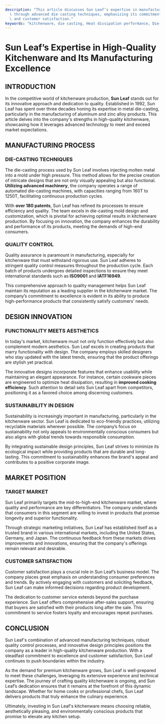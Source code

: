 ```yaml
---
description: "This article discusses Sun Leaf’s expertise in manufacturing high-quality kitchenware\
  \ through advanced die casting techniques, emphasizing its commitment to quality\
  \ and customer satisfaction."
keywords: "kitchenware, die casting, Heat dissipation performance, Die-casting process"
---
```

# Sun Leaf’s Expertise in High-Quality Kitchenware and Its Manufacturing Excellence

## INTRODUCTION

In the competitive world of kitchenware production, **Sun Leaf** stands out for its innovative approach and dedication to quality. Established in 1992, Sun Leaf has spent over three decades honing its expertise in metal die-casting, particularly in the manufacturing of aluminum and zinc alloy products. This article delves into the company's strengths in high-quality kitchenware, showcasing how it leverages advanced technology to meet and exceed market expectations.

## MANUFACTURING PROCESS

### DIE-CASTING TECHNIQUES

The die-casting process used by Sun Leaf involves injecting molten metal into a mold under high pressure. This method allows for the precise creation of intricate designs that are not only visually appealing but also functional. **Utilizing advanced machinery**, the company operates a range of automated die-casting machines, with capacities ranging from 160T to 1250T, facilitating continuous production cycles.

With **over 180 patents**, Sun Leaf has refined its processes to ensure efficiency and quality. The team excels in die-casting mold design and customization, which is pivotal for achieving optimal results in kitchenware production. By focusing on innovation, the company enhances the durability and performance of its products, meeting the demands of high-end consumers.

### QUALITY CONTROL 

Quality assurance is paramount in manufacturing, especially for kitchenware that must withstand rigorous use. Sun Leaf adheres to stringent quality control measures throughout the production cycle. Each batch of products undergoes detailed inspections to ensure they meet international standards such as **ISO9001** and **IATF16949**.

This comprehensive approach to quality management helps Sun Leaf maintain its reputation as a leading supplier in the kitchenware market. The company’s commitment to excellence is evident in its ability to produce high-performance products that consistently satisfy customers’ needs.

## DESIGN INNOVATION

### FUNCTIONALITY MEETS AESTHETICS

In today's market, kitchenware must not only function effectively but also complement modern aesthetics. Sun Leaf excels in creating products that marry functionality with design. The company employs skilled designers who stay updated with the latest trends, ensuring that the product offerings are stylish yet practical. 

The innovative designs incorporate features that enhance usability while maintaining an elegant appearance. For instance, certain cookware pieces are engineered to optimize heat dissipation, resulting in **improved cooking efficiency**. Such attention to detail sets Sun Leaf apart from competitors, positioning it as a favored choice among discerning customers.

### SUSTAINABILITY IN DESIGN

Sustainability is increasingly important in manufacturing, particularly in the kitchenware sector. Sun Leaf is dedicated to eco-friendly practices, utilizing recyclable materials wherever possible. The company’s focus on sustainability not only appeals to environmentally conscious consumers but also aligns with global trends towards responsible consumption.

By integrating sustainable design principles, Sun Leaf strives to minimize its ecological impact while providing products that are durable and long-lasting. This commitment to sustainability enhances the brand's appeal and contributes to a positive corporate image.

## MARKET POSITION

### TARGET MARKET

Sun Leaf primarily targets the mid-to-high-end kitchenware market, where quality and performance are key differentiators. The company understands that consumers in this segment are willing to invest in products that promise longevity and superior functionality. 

Through strategic marketing initiatives, Sun Leaf has established itself as a trusted brand in various international markets, including the United States, Germany, and Japan. The continuous feedback from these markets drives improvements and innovations, ensuring that the company's offerings remain relevant and desirable.

### CUSTOMER SATISFACTION 

Customer satisfaction plays a crucial role in Sun Leaf’s business model. The company places great emphasis on understanding consumer preferences and trends. By actively engaging with customers and soliciting feedback, Sun Leaf can make informed decisions regarding product development.

The dedication to customer service extends beyond the purchase experience. Sun Leaf offers comprehensive after-sales support, ensuring that buyers are satisfied with their products long after the sale. This commitment to service fosters loyalty and encourages repeat purchases.

## CONCLUSION

Sun Leaf's combination of advanced manufacturing techniques, robust quality control processes, and innovative design principles positions the company as a leader in high-quality kitchenware production. With a steadfast commitment to excellence and customer satisfaction, Sun Leaf continues to push boundaries within the industry.

As the demand for premium kitchenware grows, Sun Leaf is well-prepared to meet these challenges, leveraging its extensive experience and technical expertise. The journey of crafting quality kitchenware is ongoing, and Sun Leaf’s dedication ensures that it remains at the forefront of this dynamic landscape. Whether for home cooks or professional chefs, Sun Leaf delivers products that truly enhance the culinary experience. 

Ultimately, investing in Sun Leaf's kitchenware means choosing reliable, aesthetically pleasing, and environmentally conscious products that promise to elevate any kitchen setup.
